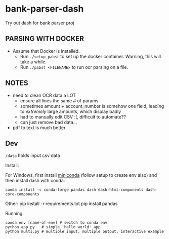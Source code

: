 # bank-parser-dash
Try out dash for bank parser proj

PARSING WITH DOCKER
-------------------
- Assume that Docker is installed. 
    - Run `./setup_pabst` to set up the docker container. Warning, this will take a while.
    - Run `./pabst <FILENAME>` to run ocr parsing on a file. 


NOTES
---
- need to clean OCR data a LOT
    - ensure all lines the same # of params
    - sometimes amount + account_number is somehow one field, leading to *extremely* large amounts, which display badly
    - had to manually edit CSV :(, difficult to automate??
    - can just remove bad data...
- pdf to text is much better


Dev
---
`/data` holds input csv data

Install:

For Windows, first install [miniconda](https://conda.io/miniconda.html) (follow setup to create env also) and then install dash with conda:

    conda install -c conda-forge pandas dash dash-html-components dash-core-components

Other:
    pip install -r requirements.txt
    pip install pandas

Running:

    conda env [name-of-env] # switch to conda env
    python app.py   # simple 'hello world' app
    python multi.py # multiple input, multiple output, interactive example
